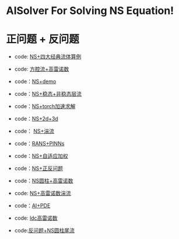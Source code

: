 # AISolver For Solving NS Equation!

# 正问题 + 反问题

- code: [NS+四大经典流体算例](https://github.com/PredictiveIntelligenceLab/jaxpi)
- code: [方腔流+高雷诺数](https://github.com/Scien42/NSFnet)
- code：[NS+demo](https://github.com/chen-yingfa/pinn-torch)
- code：[NS+稳态+非稳态层流](https://github.com/Raocp/PINN-laminar-flow)
- code：[NS+torch加速求解](https://openreview.net/pdf?id=nl1ZzdHpab)
- code：[NS+2d+3d](https://github.com/double110/PINN-cbs-)
- code： [NS+湍流](https://github.com/ASK-Berkeley/physics-NNs-hard-constraints)
- code：[RANS+PINNs](https://github.com/KTH-FlowAI/Physics-informed-neural-networks-for-solving-Reynolds-averaged-Navier-Stokes-equations)
- code：[NS+自适应加权](https://github.com/1shirong/dwPINNs)
- code：[NS+正反问题](https://github.com/Alexzihaohu/NSFnets/tree/master)
- code：[NS圆柱+高雷诺数](https://github.com/Shengfeng233/PINN-for-NS-equation)
- code:  [NS+高雷诺数湍流](https://github.com/Shengfeng233/PINN-for-turbulence)
- code：[AI+PDE](https://github.com/bc1chen/AI4PDE)
- code: [ldc高雷诺数](https://github.com/Cao-WenBo/TSONN)

- code:[反问题+NS圆柱尾流](https://github.com/ComputationalDomain/PINNs/tree/main/Cylinder-Wake)
